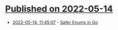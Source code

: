 # [Published on 2022-05-14](index.md)

* [2022-05-14, 11:45:07](https://news.ycombinator.com/item?id=31377025) - [Safer Enums in Go](https://npf.io/2022/05/safer-enums/)
